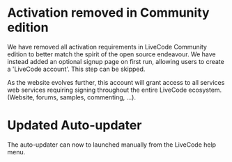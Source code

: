 # Activation removed in Community editionWe have removed all activation requirements in LiveCode Community edition to better match the spirit of the open source endeavour. We have instead added an optional signup page on first run, allowing users to create a 'LiveCode account'. This step can be skipped.As the website evolves further, this account will grant access to all services web services requiring signing throughout the entire LiveCode ecosystem. (Website, forums, samples, commenting, …).# Updated Auto-updaterThe auto-updater can now to launched manually from the LiveCode help menu.